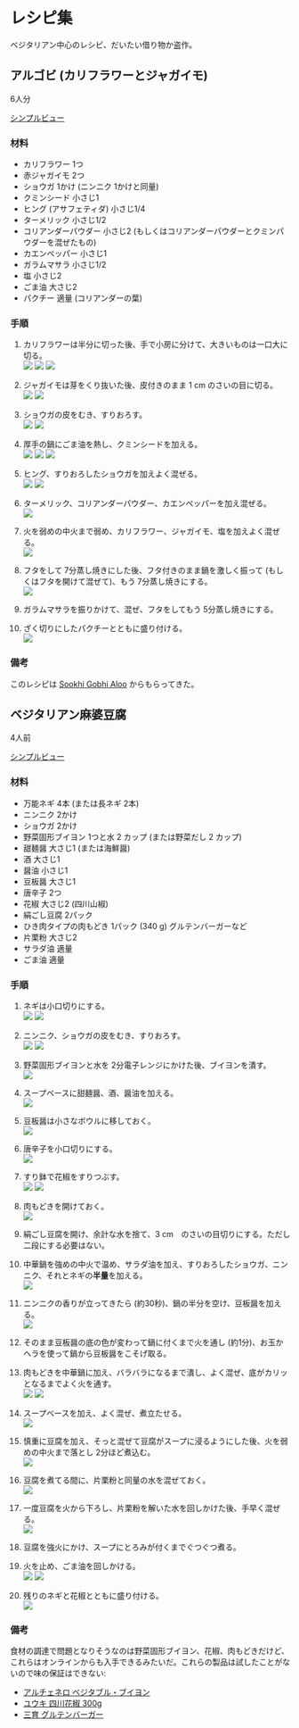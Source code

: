 
レシピ集
======

ベジタリアン中心のレシピ、だいたい借り物か盗作。


アルゴビ (カリフラワーとジャガイモ)
----------------------------

6人分

<p><script src="../files/hide.js"></script>
<a href="#" onclick="hidepictures();" id="hider">シンプルビュー</a></p>

### 材料

- カリフラワー 1つ
- 赤ジャガイモ 2つ
- ショウガ 1かけ (ニンニク 1かけと同量)
- クミンシード 小さじ1
- ヒング (アサフェティダ) 小さじ1/4
- ターメリック 小さじ1/2
- コリアンダーパウダー 小さじ2 (もしくはコリアンダーパウダーとクミンパウダーを混ぜたもの)
- カエンペッパー 小さじ1
- ガラムマサラ 小さじ1/2
- 塩 小さじ2
- ごま油 大さじ2
- パクチー 適量 (コリアンダーの葉) 

### 手順

1. カリフラワーは半分に切った後、手で小房に分けて、大きいものは一口大に切る。    <br>
   <img src="../files/ag-step1.jpg"/>
   <img src="../files/ag-step1b.jpg"/>
   <img src="../files/ag-step1c.jpg"/>

2. ジャガイモは芽をくり抜いた後、皮付きのまま 1 cm のさいの目に切る。    <br>
   <img src="../files/ag-step2.jpg"/>
   <img src="../files/ag-step2b.jpg"/>

3. ショウガの皮をむき、すりおろす。    <br>
   <img src="../files/ag-step3.jpg"/>
   <img src="../files/ag-step3b.jpg"/>

4. 厚手の鍋にごま油を熱し、クミンシードを加える。    <br>
   <img src="../files/ag-step4.jpg"/>
   <img src="../files/ag-step4b.jpg"/>
   <img src="../files/ag-step4c.jpg"/>

5. ヒング、すりおろしたショウガを加えよく混ぜる。    <br>
   <img src="../files/ag-step5.jpg"/>
   <img src="../files/ag-step5b.jpg"/>

6. ターメリック、コリアンダーパウダー、カエンペッパーを加え混ぜる。    <br>
   <img src="../files/ag-step6.jpg"/>

7. 火を弱めの中火まで弱め、カリフラワー、ジャガイモ、塩を加えよく混ぜる。    <br>
   <img src="../files/ag-step7.jpg"/>

8. フタをして 7分蒸し焼きにした後、フタ付きのまま鍋を激しく振って (もしくはフタを開けて混ぜて)、もう 7分蒸し焼きにする。    <br>
   <img src="../files/ag-step8.jpg"/>

9. ガラムマサラを振りかけて、混ぜ、フタをしてもう 5分蒸し焼きにする。

10. ざく切りにしたパクチーとともに盛り付ける。    <br>
    <img src="../files/aloogobi.jpg"/>

### 備考

このレシピは [Sookhi Gobhi Aloo](http://madteaparty.wordpress.com/2007/11/30/sookhi-gobhi-aloo/) からもらってきた。


ベジタリアン麻婆豆腐
----------------

4人前

<p><script src="../files/hide.js"></script>
<a href="#" onclick="hidepictures();" id="hider">シンプルビュー</a></p>

### 材料

- 万能ネギ 4本 (または長ネギ 2本)
- ニンニク 2かけ
- ショウガ 2かけ
- 野菜固形ブイヨン 1つと水 2 カップ (または野菜だし 2 カップ)
- 甜麺醤 大さじ1 (または海鮮醤)
- 酒 大さじ1
- 醤油 小さじ1
- 豆板醤 大さじ1
- 唐辛子 2つ
- 花椒 大さじ2 (四川山椒)
- 絹ごし豆腐 2パック
- ひき肉タイプの肉もどき 1パック (340 g) グルテンバーガーなど
- 片栗粉 大さじ2
- サラダ油 適量
- ごま油 適量

### 手順

1. ネギは小口切りにする。    <br>
   <img src="../files/mapo-step1.jpg"/>
   <img src="../files/mapo-step1b.jpg"/>

2. ニンニク、ショウガの皮をむき、すりおろす。     <br>
   <img src="../files/mapo-step2.jpg"/>
   <img src="../files/mapo-step2b.jpg"/>

3. 野菜固形ブイヨンと水を 2分電子レンジにかけた後、ブイヨンを潰す。    <br>
   <img src="../files/mapo-step3.jpg"/>

4. スープベースに甜麺醤、酒、醤油を加える。    <br>
   <img src="../files/mapo-step4.jpg"/>

5. 豆板醤は小さなボウルに移しておく。   <br>
   <img src="../files/mapo-step5.jpg"/>

6. 唐辛子を小口切りにする。   <br>
   <img src="../files/mapo-step6.jpg"/>

7. すり鉢で花椒をすりつぶす。   <br>
   <img src="../files/mapo-step7.jpg"/>
   <img src="../files/mapo-step7b.jpg"/>

8. 肉もどきを開けておく。    <br>
   <img src="../files/mapo-step8.jpg"/>

9. 絹ごし豆腐を開け、余計な水を捨て、3 cm　のさいの目切りにする。ただし二段にする必要はない。

10. 中華鍋を強めの中火で温め、サラダ油を加え、すりおろしたショウガ、ニンニク、それとネギの**半量**を加える。   <br>
    <img src="../files/mapo-step10.jpg"/>

11. ニンニクの香りが立ってきたら (約30秒)、鍋の半分を空け、豆板醤を加える。    <br>
    <img src="../files/mapo-step11.jpg"/>

12. そのまま豆板醤の底の色が変わって鍋に付くまで火を通し (約1分)、お玉かヘラを使って鍋から豆板醤をこそげ取る。

13. 肉もどきを中華鍋に加え、バラバラになるまで潰し、よく混ぜ、底がカリッとなるまでよく火を通す。   <br>
    <img src="../files/mapo-step13.jpg"/>
    <img src="../files/mapo-step13b.jpg"/>

14. スープベースを加え、よく混ぜ、煮立たせる。   <br>
    <img src="../files/mapo-step14.jpg"/>

15. 慎重に豆腐を加え、そっと混ぜて豆腐がスープに浸るようにした後、火を弱めの中火まで落とし 2分ほど煮込む。    <br>
    <img src="../files/mapo-step15.jpg"/>

16. 豆腐を煮てる間に、片栗粉と同量の水を混ぜておく。   <br>
    <img src="../files/mapo-step16.jpg"/>

17. 一度豆腐を火から下ろし、片栗粉を解いた水を回しかけた後、手早く混ぜる。    <br>
    <img src="../files/mapo-step17.jpg"/>

18. 豆腐を強火にかけ、スープにとろみが付くまでぐつぐつ煮る。

19. 火を止め、ごま油を回しかける。    <br>
    <img src="../files/mapo-step19.jpg"/>
    <img src="../files/mapo-step19b.jpg"/>

20. 残りのネギと花椒とともに盛り付ける。    <br>
    <img src="../files/mapodoufu.jpg"/>

### 備考

食材の調達で問題となりそうなのは野菜固形ブイヨン、花椒、肉もどきだけど、これらはオンラインからも入手できるみたいだ。これらの製品は試したことがないので味の保証はできない:

- [アルチェネロ ベジタブル・ブイヨン](http://www.amazon.co.jp/dp/B0030EGQ9M)
- [ユウキ 四川花椒 300g](http://www.amazon.co.jp/dp/B005CMHA2W)
- [三育 グルテンバーガー](http://www.amazon.co.jp/dp/B001O0LJLE/)
